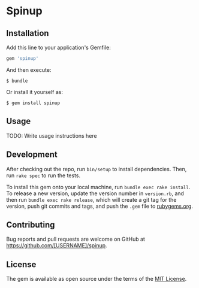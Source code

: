 # Spinup

## Installation

Add this line to your application's Gemfile:

```ruby
gem 'spinup'
```

And then execute:

    $ bundle

Or install it yourself as:

    $ gem install spinup

## Usage

TODO: Write usage instructions here

## Development

After checking out the repo, run `bin/setup` to install dependencies. Then, run `rake spec` to run the tests. 

To install this gem onto your local machine, run `bundle exec rake install`. To release a new version, update the version number in `version.rb`, and then run `bundle exec rake release`, which will create a git tag for the version, push git commits and tags, and push the `.gem` file to [rubygems.org](https://rubygems.org).

## Contributing

Bug reports and pull requests are welcome on GitHub at https://github.com/[USERNAME]/spinup.

## License

The gem is available as open source under the terms of the [MIT License](https://opensource.org/licenses/MIT).

